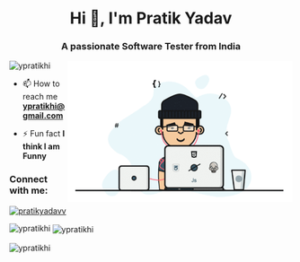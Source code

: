 
<h1 align="center">Hi 👋, I'm Pratik Yadav</h1>
<h3 align="center">A passionate Software Tester from India</h3>
<img align='right' alt="coding" width="400"  src="https://raw.githubusercontent.com/AlaeddineMessadi/AlaeddineMessadi/main/web-developer-chilling.gif">

<p align="left"> <img src="https://komarev.com/ghpvc/?username=ypratikhi&label=Profile%20views&color=0e75b6&style=flat" alt="ypratikhi" /> </p>

- 📫 How to reach me **ypratikhi@gmail.com**

- ⚡ Fun fact **I think I am Funny**

<h3 align="left">Connect with me:</h3>
<p align="left">


<a href="https://instagram.com/pratikyadavv" target="blank"><img align="center" src="https://raw.githubusercontent.com/rahuldkjain/github-profile-readme-generator/master/src/images/icons/Social/instagram.svg" alt="pratikyadavv" height="30" width="40" /></a>
</p>



<p><img align="left" src="https://github-readme-stats.vercel.app/api/top-langs?username=ypratikhi&show_icons=true&locale=en&layout=compact" alt="ypratikhi" /></p>

<p>&nbsp;<img align="center" src="https://github-readme-stats.vercel.app/api?username=ypratikhi&show_icons=true&locale=en" alt="ypratikhi" /></p>

<p><img align="center" src="https://github-readme-streak-stats.herokuapp.com/?user=ypratikhi&" alt="ypratikhi" /></p>

